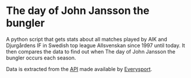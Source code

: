 # The day of John Jansson the bungler
A python script that gets stats about all matches played by AIK and Djurgårdens IF in Swedish top league Allsvenskan since 1997 until today. It then compares the data to find out when The day of John Jansson the bungler occurs each season. 

Data is extracted from the [API](https://github.com/menmo/everysport-api-documentation) made available by [Everysport](http://www.everysport.com/).
